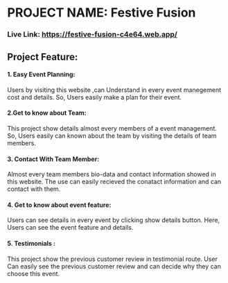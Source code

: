# PROJECT NAME: Festive Fusion

### Live Link: https://festive-fusion-c4e64.web.app/


## Project Feature:

#### 1. Easy Event Planning: 
Users by visiting this website ,can Understand in every event manegement cost and details. So, Users easily make a plan for their event.

#### 2.Get to know about Team:
This project show details almost every members of a event management. So, Users easily can known about the team by visiting the details of team members.

#### 3. Contact With Team Member:
Almost every team members bio-data and contact information showed in this website. The use can easily recieved the conatact information and can contact with them.

#### 4. Get to know about event feature:
Users can see details in every event by clicking show details button. Here, Users can see the event feature and details.

#### 5. Testimonials :
This project show the previous customer review in testimonial route. User Can easily see the previous customer review and can decide why they can choose this event.